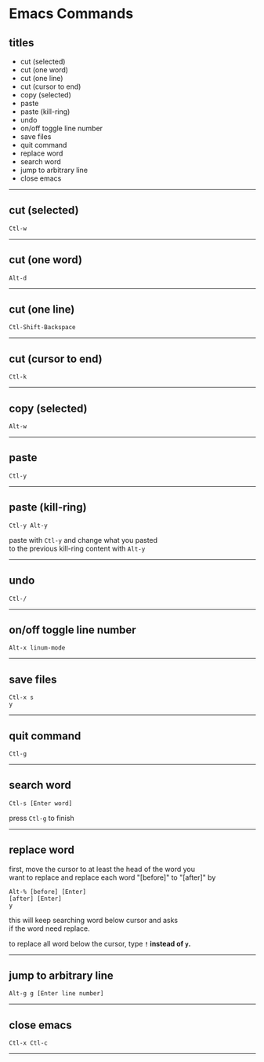# Emacs Commands


## titles

* cut (selected)  
* cut (one word)  
* cut (one line)  
* cut (cursor to end)  
* copy (selected)  
* paste  
* paste (kill-ring)  
* undo  
* on/off toggle line number  
* save files  
* quit command   
* replace word  
* search word  
* jump to arbitrary line  
* close emacs  




***



## cut (selected)
```
Ctl-w
```



***



## cut (one word)
```
Alt-d
```



***



## cut (one line)
```
Ctl-Shift-Backspace
```



***



## cut (cursor to end)
```
Ctl-k
```



***



## copy (selected)
```
Alt-w
```



***



## paste
```
Ctl-y
```



***



## paste (kill-ring)
```
Ctl-y Alt-y
```
paste with `Ctl-y` and change what you pasted  
to the previous kill-ring content with `Alt-y`



***



## undo
```
Ctl-/
```



***



## on/off toggle line number
```
Alt-x linum-mode
```



***



## save files
```
Ctl-x s
y
```



***



## quit command
```
Ctl-g
```



***



## search word
```
Ctl-s [Enter word]
```
press `Ctl-g` to finish




***



## replace word
first, move the cursor to at least the head of the word you  
want to replace and replace each word "[before]" to "[after]" by
```
Alt-% [before] [Enter]
[after] [Enter]
y
```
this will keep searching word below cursor and asks  
if the word need replace.  

to replace all word below the cursor, type
**`!` instead of `y`.**



***



## jump to arbitrary line
```
Alt-g g [Enter line number]
```



***



## close emacs
```
Ctl-x Ctl-c
```



***



